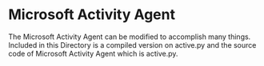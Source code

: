# Microsoft Activity Agent

The Microsoft Activity Agent can be modified to accomplish many things. Included in this Directory is a compiled version on active.py and the source code of Microsoft Activity Agent which is active.py.
